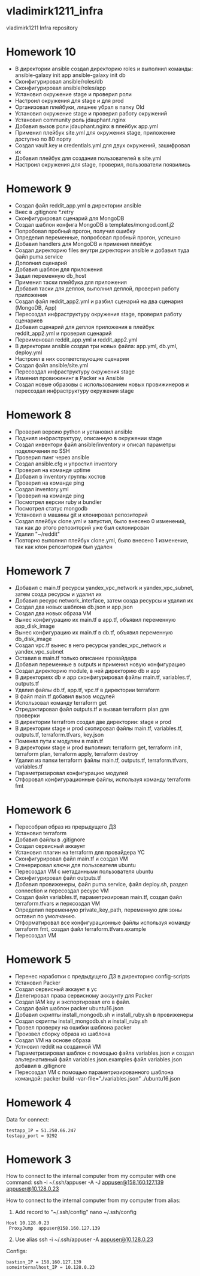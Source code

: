 # vladimirk1211_infra
vladimirk1211 Infra repository

# Homework 10
- В директории ansible создал директорию roles и выполнил команды:
  ansible-galaxy init app
  ansible-galaxy init db
- Сконфигурировал ansible/roles/db
- Сконфигурировал ansible/roles/app
- Установил окружение stage и проверил роли
- Настроил окружения для stage и для prod
- Организовал плейбуки, лишнее убрал в папку Old
- Установил окружение stage и проверил работу окружений
- Установил community роль jdauphant.nginx
- Добавил вызов роли jdauphant.nginx в плейбук app.yml
- Применил плейбук site.yml для окружения stage, приложение доступно по 80 порту
- Создал vault.key и credentials.yml для двух окружений, зашифровал их
- Добавил плейбук для создания пользователей в site.yml
- Настроил окружения для stage, проверил, пользователи появились

# Homework 9
 - Создал файл reddit_app.yml в директории ansible
 - Внес в .gitignore *.retry
 - Сконфигурировал сценарий для MongoDB
 - Создал шаблон конфига MongoDB в templates/mongod.conf.j2
 - Попробовал пробный прогон, получил ошибку
 - Определил переменные, попробовал пробный прогон, успешно
 - Добавил handlers для MongoDB и применил плейбук
 - Создал директорию files внутри директории ansible и добавил туда файл puma.service
 - Дополнил сценарий
 - Добавил шаблон для приложения
 - Задал переменную db_host
 - Применил таски плейбука для приложения
 - Добавил таски для деплоя, выполнил деплой, проверил работу приложения
 - Создал файл reddit_app2.yml и разбил сценарий на два сценария (MongoDB, App)
 - Пересоздал инфраструктуру окружения stage, проверил работу сценариев
 - Добавил сценарий для деплоя приложения в плейбук reddit_app2.yml и проверил сценарий
 - Переименовал reddit_app.yml и reddit_app2.yml
 - В директории ansible создал три новых файла: app.yml, db.yml, deploy.yml
 - Настроил в них соответствующие сценарии
 - Создал файл ansible/site.yml
 - Пересоздал инфраструктуру окружения stage
 - Изменил провижининг в Packer на Ansible
 - Создал новые образовы с использованием новых провижинеров и пересоздал инфраструктуру окружения stage



# Homework 8
 - Проверил версию python и установил ansible
 - Подниял инфраструктуру, описанную в окружении stage
 - Создал инвентори файл ansible/inventory и описал параметры подключения по SSH
 - Проверил пинг через ansible
 - Создал ansible.cfg и упростил inventory
 - Проверил на команде uptime
 - Добавил в inventory группы хостов
 - Проверил на команде ping
 - Создал inventory.yml
 - Проверил на команде ping
 - Посмотрел версии ruby и bundler
 - Посмотрел статус mongodb
 - Установил в машины git и клонировал репозиторий
 - Создал плейбук clone.yml и запустил, было внесено 0 изменений, так как до этого репозиторий уже был склонирован
 - Удалил  "~/reddit"
 - Повторно выполнил плейбук clone.yml, было внесено 1 изменение, так как клон репозитория был удален

# Homework 7
 - Добавил с main.tf ресурсы yandex_vpc_network и yandex_vpc_subnet, затем созда ресурсы и удалил их
 - Добавил ресурс network_interface, затем созда ресурсы и удалил их
 - Создал два новых шаблона db.json и app.json
 - Создал два новых образа VM
 - Вынес конфигурацию их main.tf в app.tf, объявил переменную app_disk_image
 - Вынес конфигурацию их main.tf в db.tf, объявил переменную db_disk_image
 - Создал vpc.tf вынес в него ресурсы yandex_vpc_network и yandex_vpc_subnet
 - Оставил в main.tf только описание провайдера
 - Добавил переменные в outputs и применил новую конфигурацию
 - Создал директорию module, в ней директорию db и app
 - В директориях db и app сконфигурировал файлы main.tf, variables.tf, outputs.tf
 - Удвлил файлы db.tf, app.tf, vpc.tf в директории terraform
 - В файл main.tf добавил вызов модулей
 - Использовал команду terraform get
 - Отредактировал файл outputs.tf и вызвал terraform plan для проверки
 - В директории terrafrom создал две директории: stage и prod
 - В директории stage и prod скопировал файлы main.tf, variables.tf, outputs.tf, terraform.tfvars, key.json
 - Поменял пути к модулям в main.tf
 - В директории stage и prod выполнил: terraform get, terraform init, terraform plan, terraform apply, terraform destroy
 - Удалил из папки terraform файлы main.tf, outputs.tf, terraform.tfvars, variables.tf
 - Параметризировал конфигурацию модулей
 - Отфоровал конфигурационные файлы, используя команду terraform fmt

# Homework 6

- Пересобрал образ из прерыдущего ДЗ
- Установил terraform
- Добавил файлы в .gitignore
- Создал сервисный аккаунт
- Установил плагин на terraform для провайдера YC
- Сконфигурировал файл main.tf и создал VM
- Сгенерировал ключи для пользователя ubuntu
- Пересоздал VM с метаданными пользователя ubuntu
- Сконфигурировал файл outputs.tf
- Добавил провиженеры, файл puma.service, файл deploy.sh, раздел connection и пересоздал ресурс VM
- Создал файл variables.tf, параметризировал main.tf, создал файл terraform.tfvars и перксоздал VM
- Определил переменную private_key_path, переменную для зоны оставил по умолчанию.
- Отформатировал все конфигурационные файлы используя команду terraform fmt, создал файл terraform.tfvars.example
- Пересоздал VM

# Homework 5

- Перенес наработки с предыдущего ДЗ в директорию config-scripts
- Установил Packer
- Создал сервисный аккаунт в yc
- Делегировал права сервисному аккаунту для Packer
- Создал IAM key и экспортировал его в файл.
- Создал файл шаблон packer ubuntu16.json
- Добавил скрипты install_mongodb.sh и install_ruby.sh в провиженеры
- Создал скрипты install_mongodb.sh и install_ruby.sh
- Провел проверку на ошибки шаблона packer
- Произвел сборку образа из шаблона
- Создал VM на основе образа
- Устновил reddit на созданной VM
- Параметризировал шаблон с помощью файла variables.json и создал альтернативный файл variables.json.examples
  файл variables.json добавил в .gitignore
- Пересоздал VM с помощью параметризированного шаблона командой:
  packer build -var-file="./variables.json" ./ubuntu16.json

# Homework 4

Data for connect:
```
testapp_IP = 51.250.66.247
testapp_port = 9292
```



# Homework 3
How to connect to the internal computer from my computer with one command:
ssh -i ~/.ssh/appuser -A -J appuser@158.160.127.139 appuser@10.128.0.23

How to connect to the internal computer from my computer from alias:
1. Add record to "~/.ssh/config"
nano ~/.ssh/config
```
Host 10.128.0.23
 ProxyJump  appuser@158.160.127.139
```
2. Use alias
ssh -i ~/.ssh/appuser -A appuser@10.128.0.23

Configs:
```
bastion_IP = 158.160.127.139
someinternalhost_IP = 10.128.0.23
```
